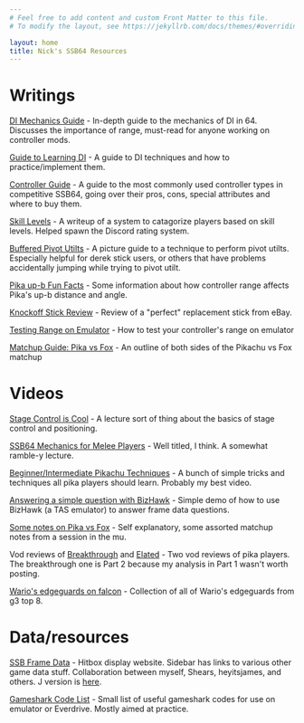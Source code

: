 ```yaml
---
# Feel free to add content and custom Front Matter to this file.
# To modify the layout, see https://jekyllrb.com/docs/themes/#overriding-theme-defaults

layout: home
title: Nick's SSB64 Resources
---
```


# Writings

[DI Mechanics Guide](guides/dimechanics.html) - In-depth guide to the mechanics of DI in 64. Discusses the importance of range, must-read for anyone working on controller mods.

[Guide to Learning DI](guides/learningdi.html) - A guide to DI techniques and how to practice/implement them.

[Controller Guide](guides/controllers.html) - A guide to the most commonly used controller types in competitive SSB64, going over their pros, cons, special attributes and where to buy them.

[Skill Levels](guides/levels.html) - A writeup of a system to catagorize players based on skill levels. Helped spawn the Discord rating system.

[Buffered Pivot Utilts](guides/utilts.html) - A picture guide to a technique to perform pivot utilts. Especially helpful for derek stick users, or others that have problems accidentally jumping while trying to pivot utilt.

[Pika up-b Fun Facts](guides/pikaupb.html) - Some information about how controller range affects Pika's up-b distance and angle.

[Knockoff Stick Review](guides/thumbstick.html) - Review of a "perfect" replacement stick from eBay.

[Testing Range on Emulator](guides/rangetest.html) - How to test your controller's range on emulator

[Matchup Guide: Pika vs Fox](guides/pikafox.html) - An outline of both sides of the Pikachu vs Fox matchup

# Videos

[Stage Control is Cool](https://www.youtube.com/watch?v=PdBcnbjQI6I) - A lecture sort of thing about the basics of stage control and positioning.

[SSB64 Mechanics for Melee Players](https://www.youtube.com/watch?v=qvINv6xfhUw) - Well titled, I think. A somewhat ramble-y lecture.

[Beginner/Intermediate Pikachu Techniques](https://www.youtube.com/watch?v=A3Smg4MNWuA) - A bunch of simple tricks and techniques all pika players should learn. Probably my best video.

[Answering a simple question with BizHawk](https://www.youtube.com/watch?v=x-JaJkRfCDs) - Simple demo of how to use BizHawk (a TAS emulator) to answer frame data questions.

[Some notes on Pika vs Fox](https://www.youtube.com/watch?v=SPX9cvfIagY) - Self explanatory, some assorted matchup notes from a session in the mu.

Vod reviews of [Breakthrough](https://www.youtube.com/watch?v=yu_XWZHSY8U) and [Elated](https://www.youtube.com/watch?v=sgAYQMdDEtE) - Two vod reviews of pika players. The breakthrough one is Part 2 because my analysis in Part 1 wasn't worth posting.

[Wario's edgeguards on falcon](https://www.youtube.com/watch?v=GgoUOY6lYec) - Collection of all of Wario's edgeguards from g3 top 8.

# Data/resources

[SSB Frame Data](https://nickthename.github.io/ssbframedata) - Hitbox display website. Sidebar has links to various other game data stuff. Collaboration between myself, Shears, heyitsjames, and others. J version is [here](https://nickthename.github.io/ssbframedata/J).

[Gameshark Code List](guides/gscodes.html) - Small list of useful gameshark codes for use on emulator or Everdrive. Mostly aimed at practice.
